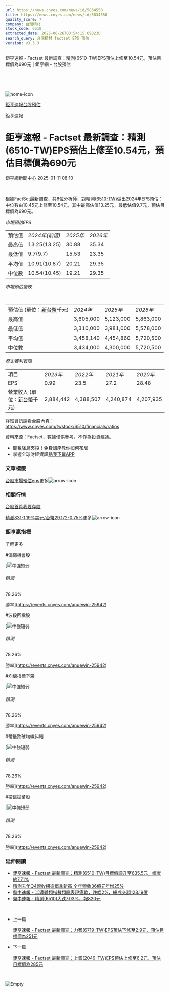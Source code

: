 ```yaml
---
url: https://news.cnyes.com/news/id/5834550
title: https://news.cnyes.com/news/id/5834550
quality_score: 7
company: 台灣精材
stock_code: 6510
extracted_date: 2025-06-26T03:54:15.698230
search_query: 台灣精材 factset EPS 預估
version: v3.3.3
---
```


鉅亨速報 - Factset 最新調查：精測(6510-TW)EPS預估上修至10.54元，預估目標價為690元 | 鉅亨網 - 台股預估

‌

‌

![home-icon](/assets/icons/breadCrumb/symbol-icon-home.svg)

[鉅亨速報](/news/cat/anue_live)[台股預估](/news/cat/tw_forecast)

鉅亨速報

# 鉅亨速報 - Factset 最新調查：精測(6510-TW)EPS預估上修至10.54元，預估目標價為690元

鉅亨網新聞中心 2025-01-11 08:10

‌

根據FactSet最新調查，共8位分析師，對精測([6510-TW](https://www.cnyes.com/twstock/6510))做出2024年EPS預估：中位數由10.45元上修至10.54元，其中最高估值13.25元，最低估值9.7元，預估目標價為690元。

*市場預估EPS*

|  |  |  |  |
| --- | --- | --- | --- |
| 預估值 | *2024年(前值)* | *2025年* | *2026年* |
| 最高值 | 13.25(13.25) | 30.88 | 35.34 |
| 最低值 | 9.7(9.7) | 15.53 | 23.35 |
| 平均值 | 10.91(10.87) | 20.21 | 29.35 |
| 中位數 | 10.54(10.45) | 19.21 | 29.35 |

*市場預估營收*

‌

|  |  |  |  |
| --- | --- | --- | --- |
| 預估值 (單位：[新台幣](https://invest.cnyes.com/forex/detail/usdtwd)千元) | *2024年* | *2025年* | *2026年* |
| 最高值 | 3,605,000 | 5,123,000 | 5,863,000 |
| 最低值 | 3,310,000 | 3,981,000 | 5,578,000 |
| 平均值 | 3,458,140 | 4,454,860 | 5,720,500 |
| 中位數 | 3,434,000 | 4,300,000 | 5,720,500 |

*歷史獲利表現*

|  |  |  |  |  |
| --- | --- | --- | --- | --- |
| 項目 | *2023年* | *2022年* | *2021年* | *2020年* |
| EPS | 0.99 | 23.5 | 27.2 | 28.48 |
| 營業收入 (單位：[新台幣](https://invest.cnyes.com/forex/detail/usdtwd)千元) | 2,884,442 | 4,388,507 | 4,240,874 | 4,207,935 |

詳細資訊請看台股內頁：  
<https://www.cnyes.com/twstock/6510/financials/ratios>

資料來源：Factset，數據僅供參考，不作為投資建議。

* [關稅降息夾殺！免費講座教你如何布局](https://www.rsc.com.tw/Cnyes_RSC/SeminarBooking2025InvestmentOutlook.aspx?utm_source=anue&utm_medium=usstocks_end)
* 掌握全球財經資訊[點我下載APP](http://www.cnyes.com/app/?utm_source=mweb&utm_medium=HamMenuBanner&utm_campaign=fixed&utm_content=entr)

### 文章標籤

[台股](https://news.cnyes.com/tag/台股 "台股")[市場預估](https://news.cnyes.com/tag/市場預估 "市場預估")[eps](https://news.cnyes.com/tag/eps "eps")更多![arrow-icon](/assets/icons/arrows/arrow-down.svg)

### 相關行情

[台股首頁](https://www.cnyes.com/twstock)[我要存股](https://supr.link/8OHaU)

[精測831-1.19%](https://www.cnyes.com/twstock/6510)[美元/台幣29.172-0.75%](https://invest.cnyes.com/forex/detail/USDTWD)更多![arrow-icon](/assets/icons/arrows/arrow-down.svg)

### 鉅亨贏指標

[了解更多](https://events.cnyes.com/anuewin-25942)

#偏弱機會股

[![中強短弱](/assets/icons/win-indicator/long-to-short.svg)

###### 精測

78.26%

勝率](https://events.cnyes.com/anuewin-25942)

#波段回檔股

[![中強短弱](/assets/icons/win-indicator/long-to-short.svg)

###### 精測

78.26%

勝率](https://events.cnyes.com/anuewin-25942)

#均線指標下殺

[![中強短弱](/assets/icons/win-indicator/long-to-short.svg)

###### 精測

78.26%

勝率](https://events.cnyes.com/anuewin-25942)

#帶量跌破均線糾結

[![中強短弱](/assets/icons/win-indicator/long-to-short.svg)

###### 精測

78.26%

勝率](https://events.cnyes.com/anuewin-25942)

#投信拋棄股

[![中強短弱](/assets/icons/win-indicator/long-to-short.svg)

###### 精測

78.26%

勝率](https://events.cnyes.com/anuewin-25942)

### 延伸閱讀

* [鉅亨速報 - Factset 最新調查：精測(6510-TW)目標價調升至635.5元，幅度約7.71%](/news/id/5832939)
* [精測去年Q4營收締造單季新高 全年營收36億元年增25%](/news/id/5825559)
* [盤中速報 - 半導體類指數類股表現疲軟，跌幅2%，總成交額128.19億](/news/id/5824183)
* [盤中速報 - 精測(6510)大跌7.03%，報820元](/news/id/5824129)

‌

* 上一篇

  [鉅亨速報 - Factset 最新調查：力智(6719-TW)EPS預估下修至2.9元，預估目標價為251元](/news/id/5834718)
* 下一篇

  [鉅亨速報 - Factset 最新調查：上銀(2049-TW)EPS預估上修至6.2元，預估目標價為285元](/news/id/5834439)

‌

![Empty](/assets/icons/skeleton/empty-image.svg)

‌